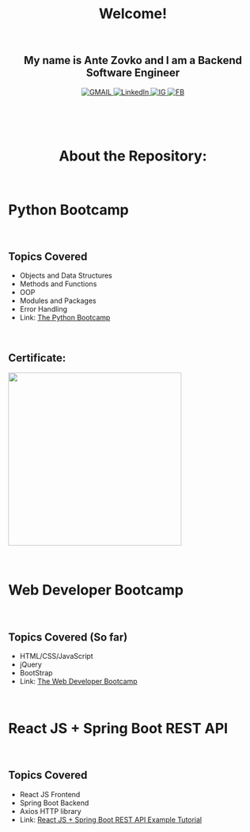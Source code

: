 
<h1 align="center">Welcome!</h1>
<br>

<h2 align="center">My name is Ante Zovko and I am a Backend Software Engineer</h2> 

<p align= "center">
  <a href="https://mail.google.com/mail/u/0/?view=cm&fs=1&to=antezovko.az@gmail.com&tf=1">
      <img alt="GMAIL" src="https://img.shields.io/badge/Email-Contact-darkred?style=for-the-badge&logo=gmail&labelColor=grey&logoColor=white" />
    </a>
 <a href="https://www.linkedin.com/in/antezovko/">
      <img alt="LinkedIn" src="https://img.shields.io/badge/LinkedIn-Connect-Blue?style=for-the-badge&logo=LinkedIn" />
    </a>
   <a href="https://www.instagram.com/zovkoante23/">
      <img alt="IG" src="https://img.shields.io/badge/Instagram-Follow-E1306C?style=for-the-badge&logo=Instagram&logoColor=white" />
    </a>
   <a href="https://www.facebook.com/ZovkoAntee/">
      <img alt="FB" src="https://img.shields.io/badge/Facebook-Add%20Friend-darkblue?style=for-the-badge&logo=Facebook&logoColor=white" />
    </a>

  </p>

<br>
<br>
<br>


<h1 align="center">About the Repository:</h1>

<br>
<h1>Python Bootcamp</h1>

<br>

## Topics Covered 
<ul>
<li>Objects and Data Structures</li>
<li>Methods and Functions</li>
<li>OOP</li>
<li>Modules and Packages</li>
<li>Error Handling</li>
<li>Link: <a href="https://www.udemy.com/course/complete-python-bootcamp/">The Python Bootcamp</a></li>
</ul>

<br>

## Certificate: 
<img witdh="350" height="350" src = "https://github.com/AnteZovko23/Projects-Online-Courses/blob/master/Python%20Bootcamp%20/Screenshots/Certificate.jpg">

<br>
<br>
<br>

<h1>Web Developer Bootcamp</h1>
<br>

## Topics Covered (So far)

<ul>
<li>HTML/CSS/JavaScript</li>
<li>jQuery</li>
<li>BootStrap</li>
<li>Link: <a href="https://www.udemy.com/course/the-web-developer-bootcamp/">The Web Developer Bootcamp</a></li>
</ul>

<br>


<h1>React JS + Spring Boot REST API</h1>
<br>

## Topics Covered

<ul>
<li>React JS Frontend</li>
<li>Spring Boot Backend</li>
<li>Axios HTTP library</li>
<li>Link: <a href="https://www.youtube.com/watch?v=5RA5NpxbioI">React JS + Spring Boot REST API Example Tutorial</a></li>
</ul>